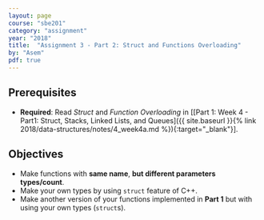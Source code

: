 ```yaml
---
layout: page
course: "sbe201"
category: "assignment"
year: "2018"
title:  "Assignment 3 - Part 2: Struct and Functions Overloading"
by: "Asem"
pdf: true
---
```


## Prerequisites

* **Required**: Read *Struct* and *Function Overloading* in  \[[Part 1: Week 4 - Part1: Struct, Stacks, Linked Lists, and Queues]({{ site.baseurl }}{% link 2018/data-structures/notes/4_week4a.md %}){:target="_blank"}\].

## Objectives

* Make functions with **same name**, **but different parameters types/count**.
* Make your own types by using `struct` feature of C++.
* Make another version of your functions implemented in **Part 1** but with using your own types (`struct`s).


